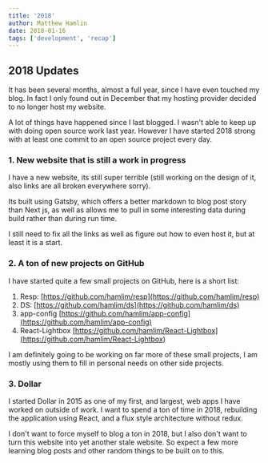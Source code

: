 ```yaml
---
title: '2018'
author: Matthew Hamlin
date: 2018-01-16
tags: ['development', 'recap']
---
```


## 2018 Updates

It has been several months, almost a full year, since I have even touched my blog. In fact I only found out in December that my hosting provider decided to no longer host my website.

A lot of things have happened since I last blogged. I wasn't able to keep up with doing open
source work last year. However I have started 2018 strong with at least one commit to an open
source project every day.

### 1. New website that is still a work in progress

I have a new website, its still super terrible (still working on the design of it, also links are all broken everywhere sorry).

Its built using Gatsby, which offers a better markdown to blog post story than Next js, as well as allows me to pull in some interesting data during build rather than during run time.

I still need to fix all the links as well as figure out how to even host it, but at least it is a start.

### 2. A ton of new projects on GitHub

I have started quite a few small projects on GitHub, here is a short list:

1. Resp: [https://github.com/hamlim/resp](https://github.com/hamlim/resp)
2. DS: [https://github.com/hamlim/ds](https://github.com/hamlim/ds)
3. app-config [https://github.com/hamlim/app-config](https://github.com/hamlim/app-config)
4. React-Lightbox [https://github.com/hamlim/React-Lightbox](https://github.com/hamlim/React-Lightbox)

I am definitely going to be working on far more of these small projects, I am mostly using them to fill in personal needs on other side projects.

### 3. Dollar

I started Dollar in 2015 as one of my first, and largest, web apps I have worked on outside of work. I want to spend a ton of time in 2018, rebuilding the application using React, and a flux style architecture without redux.

I don't want to force myself to blog a ton in 2018, but I also don't want to turn this website into yet another stale website. So expect a few more learning blog posts and other random things to be built on to this.
